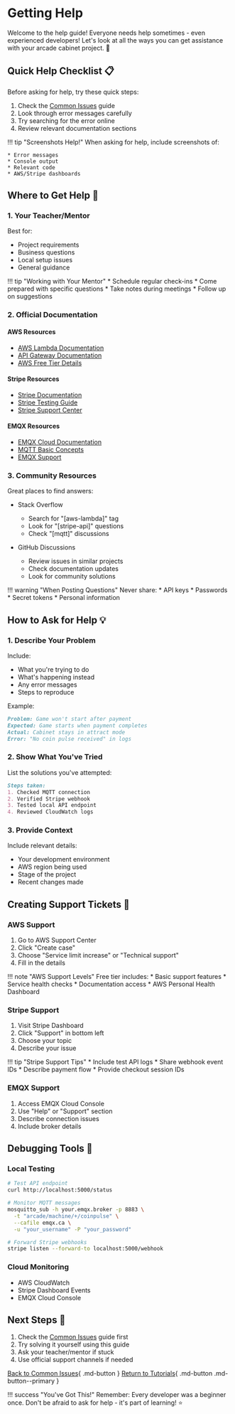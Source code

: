 # Getting Help

Welcome to the help guide! Everyone needs help sometimes - even experienced developers! Let's look at all the ways you can get assistance with your arcade cabinet project. :raising_hand:

## Quick Help Checklist :clipboard:

Before asking for help, try these quick steps:

1. Check the [Common Issues](common-issues.md) guide
2. Look through error messages carefully
3. Try searching for the error online
4. Review relevant documentation sections

!!! tip "Screenshots Help!"
    When asking for help, include screenshots of:
    
    * Error messages
    * Console output
    * Relevant code
    * AWS/Stripe dashboards

## Where to Get Help :compass:

### 1. Your Teacher/Mentor

Best for:
* Project requirements
* Business questions
* Local setup issues
* General guidance

!!! tip "Working with Your Mentor"
    * Schedule regular check-ins
    * Come prepared with specific questions
    * Take notes during meetings
    * Follow up on suggestions

### 2. Official Documentation

#### AWS Resources
* [AWS Lambda Documentation](https://docs.aws.amazon.com/lambda/)
* [API Gateway Documentation](https://docs.aws.amazon.com/apigateway/)
* [AWS Free Tier Details](https://aws.amazon.com/free/)

#### Stripe Resources
* [Stripe Documentation](https://stripe.com/docs)
* [Stripe Testing Guide](https://stripe.com/docs/testing)
* [Stripe Support Center](https://support.stripe.com)

#### EMQX Resources
* [EMQX Cloud Documentation](https://docs.emqx.io/cloud/latest/)
* [MQTT Basic Concepts](https://docs.emqx.io/mqtt/latest/mqtt-concepts.html)
* [EMQX Support](https://docs.emqx.io/support)

### 3. Community Resources

Great places to find answers:

* Stack Overflow
    * Search for "[aws-lambda]" tag
    * Look for "[stripe-api]" questions
    * Check "[mqtt]" discussions

* GitHub Discussions
    * Review issues in similar projects
    * Check documentation updates
    * Look for community solutions

!!! warning "When Posting Questions"
    Never share:
    * API keys
    * Passwords
    * Secret tokens
    * Personal information

## How to Ask for Help :bulb:

### 1. Describe Your Problem

Include:
* What you're trying to do
* What's happening instead
* Any error messages
* Steps to reproduce

Example:
```markdown
Problem: Game won't start after payment
Expected: Game starts when payment completes
Actual: Cabinet stays in attract mode
Error: "No coin pulse received" in logs
```

### 2. Show What You've Tried

List the solutions you've attempted:

```markdown
Steps taken:
1. Checked MQTT connection
2. Verified Stripe webhook
3. Tested local API endpoint
4. Reviewed CloudWatch logs
```

### 3. Provide Context

Include relevant details:

* Your development environment
* AWS region being used
* Stage of the project
* Recent changes made

## Creating Support Tickets :ticket:

### AWS Support

1. Go to AWS Support Center
2. Click "Create case"
3. Choose "Service limit increase" or "Technical support"
4. Fill in the details

!!! note "AWS Support Levels"
    Free tier includes:
    * Basic support features
    * Service health checks
    * Documentation access
    * AWS Personal Health Dashboard

### Stripe Support

1. Visit Stripe Dashboard
2. Click "Support" in bottom left
3. Choose your topic
4. Describe your issue

!!! tip "Stripe Support Tips"
    * Include test API logs
    * Share webhook event IDs
    * Describe payment flow
    * Provide checkout session IDs

### EMQX Support

1. Access EMQX Cloud Console
2. Use "Help" or "Support" section
3. Describe connection issues
4. Include broker details

## Debugging Tools :wrench:

### Local Testing

```bash
# Test API endpoint
curl http://localhost:5000/status

# Monitor MQTT messages
mosquitto_sub -h your.emqx.broker -p 8883 \
  -t "arcade/machine/+/coinpulse" \
  --cafile emqx.ca \
  -u "your_username" -P "your_password"

# Forward Stripe webhooks
stripe listen --forward-to localhost:5000/webhook
```

### Cloud Monitoring

* AWS CloudWatch
* Stripe Dashboard Events
* EMQX Cloud Console

## Next Steps :footprints:

1. Check the [Common Issues](common-issues.md) guide first
2. Try solving it yourself using this guide
3. Ask your teacher/mentor if stuck
4. Use official support channels if needed

[Back to Common Issues](common-issues.md){ .md-button }
[Return to Tutorials](../tutorials/basic-setup.md){ .md-button .md-button--primary }

!!! success "You've Got This!"
    Remember: Every developer was a beginner once. Don't be afraid to ask for help - it's part of learning! :star: